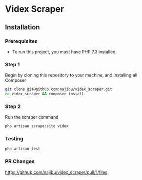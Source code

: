 
# Videx Scraper

## Installation

### Prerequisites

* To run this project, you must have PHP 7.3 installed.

### Step 1

Begin by cloning this repository to your machine, and installing all Composer

```bash
git clone git@github.com:najibu/videx_scraper.git
cd videx_scraper && composer install
```

### Step 2

Run the scraper command

```bash
php artisan scrape:site videx
```

### Testing
```bash
php artisan test
```

### PR Changes
https://github.com/najibu/videx_scraper/pull/1/files
